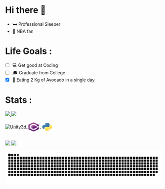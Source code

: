 # Hi there 👋

- 🛏️ Professional Sleeper
- 🏀 NBA fan
# **Life Goals** :
- [ ] 💻 Get good at Coding
- [ ] 🎓 Graduate from College
- [x] 🥑 Eating 2 Kg of Avocado in a single day
# Stats : 
<div>
  <a href="https://github.com/brunobene1">
  <img height="180em" src="https://github-readme-stats.vercel.app/api?username=brunobene1&show_icons=true&theme=prussian&include_all_commits=true&count_private=true"/>
  <img height="180em" src="https://github-readme-stats.vercel.app/api/top-langs/?username=brunobene1&layout=compact&langs_count=3&theme=prussian"/>
  
</div>
  
  <div style="display: inline_block"><br>
  <img align="center" alt="Unity3d" height="30" width="85" src="https://img.shields.io/badge/Unity-100000?style=for-the-badge&logo=unity&logoColor=white">
  <img align="center" alt="Csharp" height="30" width="40" src="https://raw.githubusercontent.com/devicons/devicon/master/icons/csharp/csharp-original.svg">
  <img align="center" alt="Python" height="30" width="40" src="https://raw.githubusercontent.com/devicons/devicon/master/icons/python/python-original.svg">

    
</div>

  ##
  
<div>
   <a href = "mailto:brunobenedetti45@gmail.com"><img src="https://img.shields.io/badge/Gmail-D14836?style=for-the-badge&logo=gmail&logoColor=white" target="_blank"></a>
   <a href="https://www.youtube.com/channel/UCF4Z24jOY52b7Tp7cAjRtWg/featured" target="_blank"><img src="https://img.shields.io/badge/YouTube-FF0000?style=for-the-badge&logo=youtube&logoColor=white" target="_blank"></a>
 

</div>
  
![Snake animation](https://github.com/brunobene1/brunobene1/blob/output/github-contribution-grid-snake.svg)


